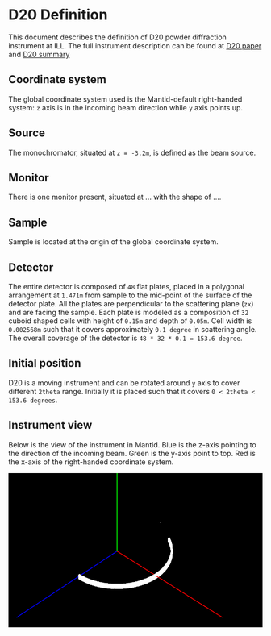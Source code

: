 # D20 Definition

This document describes the definition of D20 powder diffraction instrument at ILL.
The full instrument description can be found at 
[D20 paper](http://iopscience.iop.org/article/10.1088/0957-0233/19/3/034001/pdf "Title") and [D20 summary](https://www.ill.eu/instruments-support/instruments-groups/instruments/d20/description/instrument-layout/)

## Coordinate system

The global coordinate system used is the Mantid-default right-handed system: `z` axis is in the incoming beam direction while `y` axis points up. 

## Source

The monochromator, situated at `z = -3.2m`, is defined as the beam source. 

## Monitor

There is one monitor present, situated at ... with the shape of ....

## Sample

Sample is located at the origin of the global coordinate system.

## Detector

The entire detector is composed of `48` flat plates, placed in a polygonal arrangement at `1.471m` from sample to the mid-point of the surface of the detector plate. All the plates are perpendicular to the scattering plane (`zx`) and are facing the sample. Each plate is modeled as a composition of `32` cuboid shaped cells with height of `0.15m` and depth of `0.05m`. Cell width is `0.002568m` such that it covers approximately `0.1 degree` in scattering angle. The overall coverage of the detector is `48 * 32 * 0.1 = 153.6 degree`.

## Initial position

D20 is a moving instrument and can be rotated around `y` axis to cover different `2theta` range. Initially it is placed such that it covers `0 < 2theta < 153.6 degrees`. 

## Instrument view

Below is the view of the instrument in Mantid. Blue is the z-axis pointing to the direction of the incoming beam. Green is the y-axis point to top. Red is the x-axis of the right-handed coordinate system.

![D20][image-id]

[image-id]: D20.png "D20 in Mantid" 

